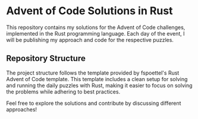 # Advent of Code Solutions in Rust

This repository contains my solutions for the Advent of Code challenges, implemented in the Rust programming language.
Each day of the event, I will be publishing my approach and code for the respective puzzles.

## Repository Structure

The project structure follows the template provided by fspoettel's Rust Advent of Code template.
This template includes a clean setup for solving and running the daily puzzles with Rust,
making it easier to focus on solving the problems while adhering to best practices.

Feel free to explore the solutions and contribute by discussing different approaches!
